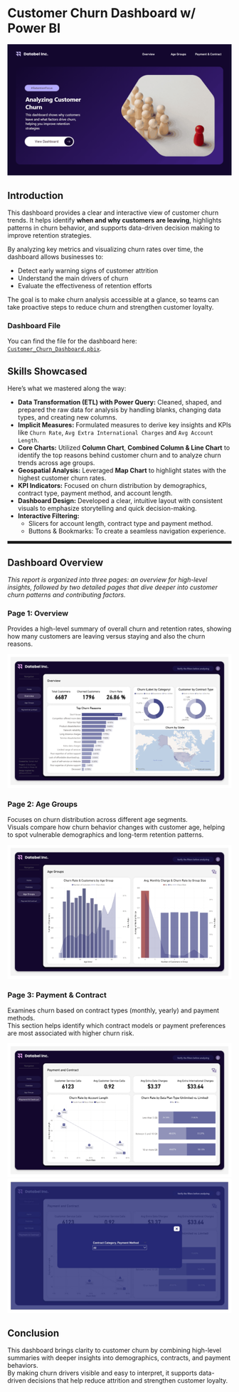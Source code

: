 # Customer Churn Dashboard w/ Power BI

![Home Page](/images/Intro.gif)

## Introduction

This dashboard provides a clear and interactive view of customer churn trends. It helps identify **when and why customers are leaving**, highlights patterns in churn behavior, and supports data-driven decision making to improve retention strategies.

By analyzing key metrics and visualizing churn rates over time, the dashboard allows businesses to:

- Detect early warning signs of customer attrition
- Understand the main drivers of churn
- Evaluate the effectiveness of retention efforts

The goal is to make churn analysis accessible at a glance, so teams can take proactive steps to reduce churn and strengthen customer loyalty.

### Dashboard File
You can find the file for the dashboard here: [`Customer_Churn_Dashboard.pbix`](/Customer_Churn_Dashboard.pbix).

## Skills Showcased
Here’s what we mastered along the way:
- **Data Transformation (ETL) with Power Query:** Cleaned, shaped, and prepared the raw data for analysis by handling blanks, changing data types, and creating new columns.
- **Implicit Measures:** Formulated measures to derive key insights and KPIs like `Churn Rate`, `Avg Extra International Charges` and `Avg Account Length`.
- **Core Charts:** Utilized **Column Chart**, **Combined Column & Line Chart** to identify the top reasons behind customer churn and to analyze churn trends across age groups.
- **Geospatial Analysis:** Leveraged **Map Chart** to highlight states with the highest customer churn rates.
- **KPI Indicators:** Focused on churn distribution by demographics, contract type, payment method, and account length.  
- **Dashboard Design:** Developed a clear, intuitive layout with consistent visuals to emphasize storytelling and quick decision-making.  
- **Interactive Filtering:**  
  - Slicers for account length, contract type and payment method.
  - Buttons & Bookmarks: To create a seamless navigation experience.

<hr style="height:3px; border:none; border-top:3px solid;" />

## Dashboard Overview

*This report is organized into three pages: an overview for high-level insights, followed by two detailed pages that dive deeper into customer churn patterns and contributing factors.*

### Page 1: Overview
  Provides a high-level summary of overall churn and retention rates, showing how many customers are leaving versus staying and also the churn reasons.

![Overview Page](/images/Overview_Page.jpg)

### Page 2: Age Groups
  Focuses on churn distribution across different age segments.  
  Visuals compare how churn behavior changes with customer age, helping to spot vulnerable demographics and long-term retention patterns.  

![Age Groups Page](/images/Age_Groups_Page.jpg)

### Page 3: Payment & Contract 
  Examines churn based on contract types (monthly, yearly) and payment methods.  
  This section helps identify which contract models or payment preferences are most associated with higher churn risk.  

![Payment & Contract Page](/images/Payment_&_Contract_Page.jpg)
![Payment & Contract Page Filter](/images/Payment_&_Contract_Page_Filter.jpg)



## Conclusion  

This dashboard brings clarity to customer churn by combining high-level summaries with deeper insights into demographics, contracts, and payment behaviors.  
By making churn drivers visible and easy to interpret, it supports data-driven decisions that help reduce attrition and strengthen customer loyalty.  
